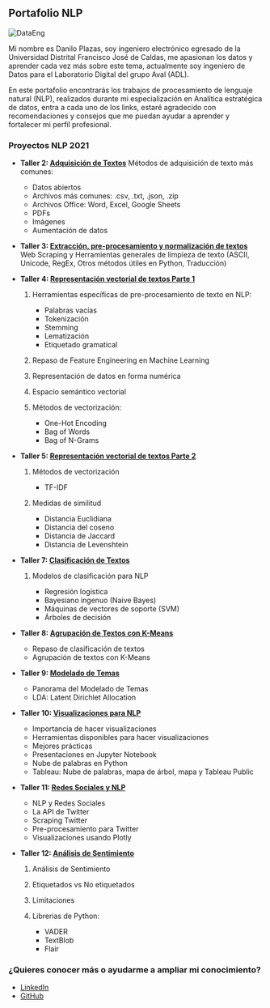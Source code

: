 ## Portafolio NLP

![DataEng](https://user-images.githubusercontent.com/79660855/120262930-4f6b1980-c260-11eb-949f-c19454bed503.jpg)

Mi nombre es Danilo Plazas, soy ingeniero electrónico egresado de la Universidad Distrital Francisco José de Caldas, me apasionan los datos y aprender cada vez más sobre este tema, actualmente soy ingeniero de Datos para el Laboratorio Digital del grupo Aval (ADL).

En este portafolio encontrarás los trabajos de procesamiento de lenguaje natural (NLP), realizados durante mi especialización en Analítica estratégica de datos, entra a cada uno de los links, estaré agradecido con recomendaciones y consejos que me puedan ayudar a aprender y fortalecer mi perfil profesional.

### Proyectos NLP 2021

* **Taller 2: [Adquisición de Textos](https://github.com/Danilo0221/NLP/blob/main/Taller2.ipynb)** Métodos de adquisición de texto más comunes:

    - Datos abiertos
    - Archivos más comunes: .csv, .txt, .json, .zip
    - Archivos Office: Word, Excel, Google Sheets
    - PDFs
    - Imágenes
    - Aumentación de datos 
    
* **Taller 3: [Extracción, pre-procesamiento y normalización de textos](https://github.com/Danilo0221/NLP/blob/main/Taller3_WebScraping.ipynb)** Web Scraping y Herramientas generales de limpieza de texto (ASCII, Unicode, RegEx, Otros métodos útiles en Python, Traducción)

* **Taller 4: [Representación vectorial de textos Parte 1](https://github.com/Danilo0221/NLP/blob/main/Taller4_Solucion.ipynb)**

    1. Herramientas específicas de pre-procesamiento de texto en NLP:
   
       - Palabras vacías
       - Tokenización
       - Stemming
       - Lematización
       - Etiquetado gramatical
    2. Repaso de Feature Engineering en Machine Learning
    3. Representación de datos en forma numérica
    4. Espacio semántico vectorial
    5. Métodos de vectorización:
    
       - One-Hot Encoding
       - Bag of Words
       - Bag of N-Grams

* **Taller 5: [Representación vectorial de textos Parte 2](https://github.com/Danilo0221/NLP/blob/main/Taller5_Solucion.ipynb)**

    1. Métodos de vectorización
    
       - TF-IDF
    2. Medidas de similitud
    
       - Distancia Euclidiana
       - Distancia del coseno
       - Distancia de Jaccard
       - Distancia de Levenshtein

* **Taller 7: [Clasificación de Textos](https://github.com/Danilo0221/NLP/blob/main/taller7_Danilo.ipynb)**

    1. Modelos de clasificación para NLP
    
       - Regresión logística
       - Bayesiano ingenuo (Naive Bayes)
       - Máquinas de vectores de soporte (SVM)
       - Árboles de decisión

* **Taller 8: [Agrupación de Textos con K-Means](https://github.com/Danilo0221/NLP/blob/main/taller8_Danilo.ipynb)**

    - Repaso de clasificación de textos
    - Agrupación de textos con K-Means

* **Taller 9: [Modelado de Temas](https://github.com/Danilo0221/NLP/blob/main/taller9_Danilo.ipynb)**

    - Panorama del Modelado de Temas
    - LDA: Latent Dirichlet Allocation

* **Taller 10: [Visualizaciones para NLP](https://github.com/Danilo0221/NLP/blob/main/Taller10_Danilo.ipynb)**

    - Importancia de hacer visualizaciones
    - Herramientas disponibles para hacer visualizaciones
    - Mejores prácticas
    - Presentaciones en Jupyter Notebook
    - Nube de palabras en Python
    - Tableau: Nube de palabras, mapa de árbol, mapa y Tableau Public

* **Taller 11: [Redes Sociales y NLP](https://github.com/Danilo0221/NLP/blob/main/taller11.ipynb)**

    - NLP y Redes Sociales
    - La API de Twitter
    - Scraping Twitter
    - Pre-procesamiento para Twitter
    - Visualizaciones usando Plotly

* **Taller 12: [Análisis de Sentimiento](https://github.com/Danilo0221/NLP/blob/main/taller12.ipynb)**

    1. Análisis de Sentimiento
    2. Etiquetados vs No etiquetados
    3. Limitaciones
    4. Librerias de Python:
   
       - VADER
       - TextBlob
       - Flair

### ¿Quieres conocer más o ayudarme a ampliar mi conocimiento?

* [LinkedIn](https://www.linkedin.com/in/danilo-plazas-irreño-295115127/)
* [GitHub](https://github.com/Danilo0221)


